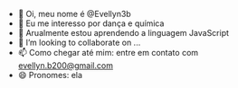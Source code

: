 - 👋 Oi, meu nome é @Evellyn3b
- 👀 Eu me interesso por dança e química
- 🌱 Arualmente estou aprendendo a linguagem JavaScript
- 💞️ I’m looking to collaborate on ...
- 📫 Como chegar até mim: entre em contato com evellyn.b200@gmail.com
- 😄 Pronomes: ela

<!---
Evellyn3b/Evellyn3b is a ✨ special ✨ repository because its `README.md` (this file) appears on your GitHub profile.
You can click the Preview link to take a look at your changes.
--->
